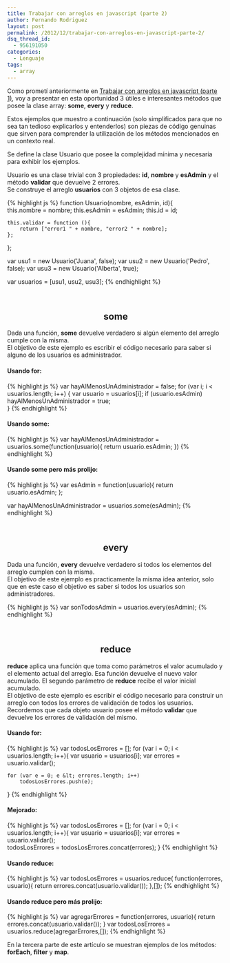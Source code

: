 ```yaml
---
title: Trabajar con arreglos en javascript (parte 2)
author: Fernando Rodriguez
layout: post
permalink: /2012/12/trabajar-con-arreglos-en-javascript-parte-2/
dsq_thread_id:
  - 956191050
categories:
  - Lenguaje
tags:
  - array
---
```

Como prometí anteriormente en <a href="http://fernetjs.com/2012/10/trabajar-con-arreglos-en-javascript-parte-1/" title="Trabajar con arreglos en javascript (parte 1)" target="_blank">Trabajar con arreglos en javascript (parte 1)</a>, voy a presentar en esta oportunidad 3 útiles e interesantes métodos que posee la clase array: **some**, **every** y **reduce**.

Estos ejemplos que muestro a continuación (solo simplificados para que no sea tan tedioso explicarlos y entenderlos) son piezas de código genuinas que sirven para comprender la utilización de los métodos mencionados en un contexto real.

Se define la clase Usuario que posee la complejidad mínima y necesaria para exhibir los ejemplos.

Usuario es una clase trivial con 3 propiedades: **id**, **nombre** y **esAdmin** y el método **validar** que devuelve 2 errores.  
Se construye el arreglo **usuarios** con 3 objetos de esa clase.

{% highlight js %}
function Usuario(nombre, esAdmin, id){	
	this.nombre = nombre;
	this.esAdmin = esAdmin;
	this.id = id;
		
	this.validar = function (){
		return ["error1 " + nombre, "error2 " + nombre];
	};
};

var usu1 = new Usuario('Juana', false);
var usu2 = new Usuario('Pedro', false);
var usu3 = new Usuario('Alberta', true);

var usuarios = [usu1, usu2, usu3];
 {% endhighlight %}

</br>

<h2 style="text-align: center">
  some
</h2>

Dada una función, **some** devuelve verdadero si algún elemento del arreglo cumple con la misma.  
El objetivo de este ejemplo es escribir el código necesario para saber si alguno de los usuarios es administrador.

#### Usando for:

{% highlight js %}
var hayAlMenosUnAdministrador = false;
for (var i; i &lt; usuarios.length; i++) {
	var usuario = usuarios[i];
	if (usuario.esAdmin) 
		hayAlMenosUnAdministrador = true;        
}
 {% endhighlight %}

#### Usando some:

{% highlight js %}
var hayAlMenosUnAdministrador = usuarios.some(function(usuario){
	return usuario.esAdmin;
})
 {% endhighlight %}

#### Usando some pero más prolijo:

{% highlight js %}
var esAdmin = function(usuario){
	return usuario.esAdmin;
};

var hayAlMenosUnAdministrador = usuarios.some(esAdmin);
 {% endhighlight %}

</br>

<h2 style="text-align: center">
  every
</h2>

Dada una función, **every** devuelve verdadero si todos los elementos del arreglo cumplen con la misma.  
El objetivo de este ejemplo es practicamente la misma idea anterior, solo que en este caso el objetivo es saber si todos los usuarios son administradores.

{% highlight js %}
var sonTodosAdmin = usuarios.every(esAdmin);
 {% endhighlight %}

</br>

<h2 style="text-align: center">
  reduce
</h2>

**reduce** aplica una función que toma como parámetros el valor acumulado y el elemento actual del arreglo. Esa función devuelve el nuevo valor acumulado. El segundo parámetro de **reduce** recibe el valor inicial acumulado.  
El objetivo de este ejemplo es escribir el código necesario para construir un arreglo con todos los errores de validación de todos los usuarios. Recordemos que cada objeto usuario posee el método **validar** que devuelve los errores de validación del mismo.

#### Usando for:

{% highlight js %}
var todosLosErrores = [];
for (var i = 0; i &lt; usuarios.length; i++){
	var usuario = usuarios[i];
	var errores = usuario.validar();
	
	for (var e = 0; e &lt; errores.length; i++)
		todosLosErrores.push(e);
}
 {% endhighlight %}

#### Mejorado:

{% highlight js %}
var todosLosErrores = [];
for (var i = 0; i &lt; usuarios.length; i++){
	var usuario = usuarios[i];
	var errores = usuario.validar();	
	todosLosErrores = todosLosErrores.concat(errores);
}
 {% endhighlight %}

#### Usando reduce:

{% highlight js %}
var todosLosErrores = usuarios.reduce( function(errores, usuario){
	return errores.concat(usuario.validar());
},[]);
 {% endhighlight %}

#### Usando reduce pero más prolijo:

{% highlight js %}
var agregarErrores = function(errores, usuario){
	return errores.concat(usuario.validar());
}
var todosLosErrores = usuarios.reduce(agregarErrores,[]);
 {% endhighlight %}

En la tercera parte de este artículo se muestran ejemplos de los métodos: **forEach**, **filter** y **map**.